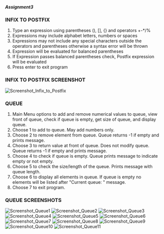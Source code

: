 ##### Assignment3
### INFIX TO POSTFIX
1. Type an expression using parentheses (), [], {} and operators +-*/%
2. Expressions may include alphabet letters, numbers or spaces
3. Expressions may not include any special characters outside the operators and parentheses otherwise a syntax error will be thrown
4. Expression will be evaluated for balanced parentheses
5. If Expression passes balanced parentheses check, Postfix expression will be evaluated
6. Press enter to exit program
### INFIX TO POSTFIX SCREENSHOT
![Screenshot_Infix_to_Postfix](https://github.com/samanthagonzales14/Assignment3/assets/113536271/e6c2a680-3df2-45f0-8fb2-1a8e4400379f)

### QUEUE 
1. Main Menu options to add and remove numerical values to queue, view front of queue, check if queue is empty, get size of queue, and display queue.
2. Choose 1 to add to queue. May add numbers only.
3. Choose 2 to remove element from queue. Queue returns -1 if empty and prints message.
4. Choose 3 to return value at front of queue. Does not modify queue. Queue returns -1 if empty and prints message.
5. Choose 4 to check if queue is empty. Queue prints message to indicate empty or not empty.
6. Choose 5 to check the size/length of the queue. Prints message with queue length.
7. Choose 6 to display all elements in queue. If queue is empty no elements will be listed after "Current queue: " message.
8. Choose 7 to exit program.
### QUEUE SCREENSHOTS 
![Screenshot_Queue1](https://github.com/samanthagonzales14/Assignment3/assets/113536271/627e1fdc-5707-4178-8b8c-0f8ce13b135c)
![Screenshot_Queue2](https://github.com/samanthagonzales14/Assignment3/assets/113536271/0f238d6c-e41b-45df-9284-34466e3bef1b)
![Screenshot_Queue3](https://github.com/samanthagonzales14/Assignment3/assets/113536271/13170238-a0e5-4335-b01f-367c65b05300)
![Screenshot_Queue4](https://github.com/samanthagonzales14/Assignment3/assets/113536271/86ab88f6-18d3-4c3a-8614-6faf1884bf40)
![Screenshot_Queue5](https://github.com/samanthagonzales14/Assignment3/assets/113536271/a98ed596-1f65-4cf2-b483-4cdd9e1feadf)
![Screenshot_Queue6](https://github.com/samanthagonzales14/Assignment3/assets/113536271/05e3ebff-f4c2-4ca2-8180-72b159a05ed6)
![Screenshot_Queue7](https://github.com/samanthagonzales14/Assignment3/assets/113536271/dfba29a1-fde9-4d14-8508-d9ed5444a54a)
![Screenshot_Queue8](https://github.com/samanthagonzales14/Assignment3/assets/113536271/8d37fe7e-6e83-4536-97f7-c8c7c1907751)
![Screenshot_Queue9](https://github.com/samanthagonzales14/Assignment3/assets/113536271/1a2386e0-8252-45db-b2bf-6770fccec74c)
![Screenshot_Queue10](https://github.com/samanthagonzales14/Assignment3/assets/113536271/44c6dbd7-4e04-4fa7-991f-6bcdc065dd9b)
![Screenshot_Queue11](https://github.com/samanthagonzales14/Assignment3/assets/113536271/55a04f3c-4ef7-400d-8a98-d4684f40912c)
